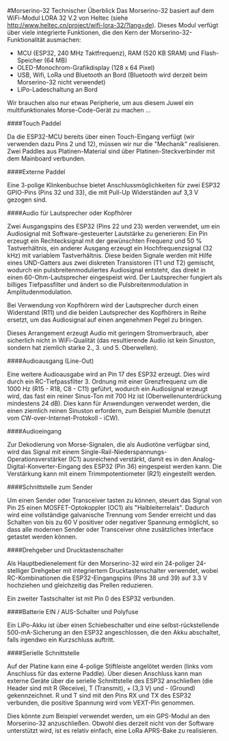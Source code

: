 #Morserino-32 Technischer Überblick
Das Morserino-32 basiert auf dem WiFi-Modul LORA 32 V.2 von Heltec (siehe http://www.heltec.cn/project/wifi-lora-32/?lang=de). Dieses Modul verfügt über viele integrierte Funktionen, die den Kern der Morserino-32-Funktionalität ausmachen:

* MCU (ESP32, 240 MHz Taktfrequenz), RAM (520 KB SRAM) und Flash-Speicher (64 MB)
* OLED-Monochrom-Grafikdisplay (128 x 64 Pixel)
* USB, Wifi, LoRa und Bluetooth an Bord (Bluetooth wird derzeit beim Morserino-32 nicht verwendet)
* LiPo-Ladeschaltung an Bord

Wir brauchen also nur etwas Peripherie, um aus diesem Juwel ein multifunktionales Morse-Code-Gerät zu machen ...

####Touch Paddel

Da die ESP32-MCU bereits über einen Touch-Eingang verfügt (wir verwenden dazu Pins 2 und 12), müssen wir nur die "Mechanik" realisieren. Zwei Paddles aus Platinen-Material sind über Platinen-Steckverbinder mit dem Mainboard verbunden.

####Externe Paddel

Eine 3-polige Klinkenbuchse bietet Anschlussmöglichkeiten für zwei  ESP32 GPIO-Pins (Pins 32 und 33), die mit Pull-Up Widerständen auf 3,3 V gezogen sind.

####Audio für Lautsprecher oder Kopfhörer

Zwei Ausgangspins des ESP32 (Pins 22 und 23) werden verwendet, um ein Audiosignal mit Software-gesteuerter Lautstärke zu generieren: Ein Pin erzeugt ein Rechtecksignal mit der gewünschten Frequenz und 50 % Tastverhältnis, ein anderer Ausgang erzeugt ein Hochfrequenzsignal (32 kHz) mit variablem Tastverhältnis. Diese beiden Signale werden mit Hilfe eines UND-Gatters aus zwei diskreten Transistoren (T1 und T2) gemischt, wodurch ein pulsbreitenmoduliertes Audiosignal entsteht, das direkt in einen 60-Ohm-Lautsprecher eingespeist wird. Der Lautsprecher fungiert als billiges Tiefpassfilter und ändert so die Pulsbreitenmodulation in Amplitudenmodulation.

Bei Verwendung von Kopfhörern wird der Lautsprecher durch einen Widerstand (R11) und die beiden Lautsprecher des Kopfhörers in Reihe ersetzt, um das Audiosignal auf einen angenehmen Pegel zu bringen.

Dieses Arrangement erzeugt Audio mit geringem Stromverbrauch, aber sicherlich nicht in WiFi-Qualität (das resultierende Audio ist kein Sinuston, sondern hat ziemlich starke 2., 3. und 5. Oberwellen).

####Audioausgang (Line-Out)

Eine weitere Audioausgabe wird an Pin 17 des ESP32 erzeugt. Dies wird durch ein RC-Tiefpassfilter 3. Ordnung mit einer Grenzfrequenz um die 1000 Hz (R15 - R18, C8 - C11) geführt, wodurch ein Audiosignal erzeugt wird, das fast ein reiner Sinus-Ton mit 700 Hz ist (Oberwellenunterdrückung mindestens 24 dB). Dies kann für Anwendungen verwendet werden, die einen ziemlich reinen Sinuston erfordern, zum Beispiel Mumble (benutzt vom CW-over-Internet-Protokoll - iCW).

####Audioeingang

Zur Dekodierung von Morse-Signalen, die als Audiotöne verfügbar sind, wird das Signal mit einem Single-Rail-Niederspannungs-Operationsverstärker (IC1) ausreichend verstärkt, damit es in den Analog-Digital-Konverter-Eingang des ESP32 (Pin 36) eingespeist werden kann. Die Verstärkung kann mit einem Trimmpotentiometer (R21) eingestellt werden.

####Schnittstelle zum Sender

Um einen Sender oder Transceiver tasten zu können, steuert das Signal von Pin 25 einen MOSFET-Optokoppler (OC1) als "Halbleiterrelais". Dadurch wird eine vollständige galvanische Trennung vom Sender erreicht und das Schalten von bis zu 60 V positiver oder negativer Spannung ermöglicht, so dass alle modernen Sender oder Transceiver ohne zusätzliches Interface getastet werden können.

####Drehgeber und Drucktastenschalter

Als Hauptbedienelement für den Morserino-32 wird ein 24-poliger 24-stelliger Drehgeber mit integriertem Drucktastenschalter verwendet, wobei RC-Kombinationen die ESP32-Eingangspins (Pins 38 und 39) auf 3.3 V hochziehen und gleichzeitig das Prellen reduzieren.

Ein zweiter Tastschalter ist mit Pin 0 des ESP32 verbunden.

####Batterie EIN / AUS-Schalter und Polyfuse

Ein LiPo-Akku ist über einen Schiebeschalter und eine selbst-rückstellende 500-mA-Sicherung an den ESP32 angeschlossen, die den Akku abschaltet, falls irgendwo ein Kurzschluss auftritt.

####Serielle Schnittstelle

Auf der Platine kann eine 4-polige Stiftleiste angelötet werden (links vom Anschluss für das externe Paddle). Über diesen Anschluss kann man externe Geräte über die serielle Schnittstelle des ESP32 anschließen (die Header sind mit R (Receive), T (Transmit), + (3,3 V) und - (Ground) gekennzeichnet. R und T sind mit den Pins RX und TX des ESP32 verbunden, die positive Spannung wird vom VEXT-Pin genommen.

Dies könnte zum Beispiel verwendet werden, um ein GPS-Modul an den Morserino-32 anzuschließen. Obwohl dies derzeit nicht von der Software unterstützt wird, ist es relativ einfach, eine LoRa APRS-Bake zu realisieren.